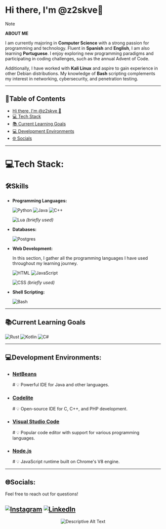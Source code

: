 # Hi there, I'm @z2skve👋

> [!NOTE] 
> **ABOUT ME**
> 
> I am currently majoring in **Computer Science** with a strong passion for programming and technology. Fluent in **Spanish** and **English**, I am also learning **Portuguese**. I enjoy exploring new programming paradigms and participating in coding challenges, such as the annual Advent of Code.
>
> Additionally, I have worked with **Kali Linux** and aspire to gain experience in other Debian distributions. My knowledge of **Bash** scripting complements my interest in networking, cybersecurity, and penetration testing.

---

## 📖Table of Contents

- [Hi there, I'm @z2skve 👋](#hi-there-im-z2skve)
- [💻 Tech Stack](#tech-stack)
- [📚 Current Learning Goals](#current-learning-goals)
- [💻 Development Environments](#development-environments)
- [🌐 Socials](#socials)

---

# 💻Tech Stack:
## 🛠️Skills
- **Programming Languages:**
  
  ![Python](https://img.shields.io/badge/python-%233776AB.svg?style=for-the-badge&logo=python&logoColor=ffdd54)
  ![Java](https://img.shields.io/badge/java-%23F89820.svg?style=for-the-badge&logo=openjdk&logoColor=white)
  ![C++](https://img.shields.io/badge/c++-%2300599C.svg?style=for-the-badge&logo=c%2B%2B&logoColor=white)
  
  ![Lua](https://img.shields.io/badge/lua-%232C2D72.svg?style=for-the-badge&logo=lua&logoColor=white) *(briefly used)*

- **Databases:**
  
  ![Postgres](https://img.shields.io/badge/postgres-%23316192.svg?style=for-the-badge&logo=postgresql&logoColor=white)
  
- **Web Development:**

  In this section, I gather all the programming languages I have used throughout my learning journey.
  
  ![HTML](https://img.shields.io/badge/html5-%23E34F26.svg?style=for-the-badge&logo=html5&logoColor=white)
  ![JavaScript](https://img.shields.io/badge/JavaScript-%23F7DF1E.svg?style=for-the-badge&logo=javascript&logoColor=black)
  
  ![CSS](https://img.shields.io/badge/css3-%231572B6.svg?style=for-the-badge&logo=css3&logoColor=white) *(briefly used)*
  
- **Shell Scripting:**
  
    ![Bash](https://img.shields.io/badge/bash-%234EAA25.svg?style=for-the-badge&logo=gnu-bash&logoColor=white)   

---

## 📚Current Learning Goals
  ![Rust](https://img.shields.io/badge/rust-%23000000.svg?style=for-the-badge&logo=rust&logoColor=white) ![Kotlin](https://img.shields.io/badge/kotlin-%237F52FF.svg?style=for-the-badge&logo=kotlin&logoColor=white) ![C#](https://img.shields.io/badge/C%23-%23239120.svg?style=for-the-badge&logo=c-sharp&logoColor=white)

<!-- I created this repo with GPRM -->
---

## 💻Development Environments:
- ### [NetBeans](https://netbeans.apache.org/front/main/index.htm)
    \# 💡 Powerful IDE for Java and other languages.
      
- ### [Codelite](https://codelite.org)
    \# 💡 Open-source IDE for C, C++, and PHP development.

- ### [Visual Studio Code](https://code.visualstudio.com)
    \# 💡 Popular code editor with support for various programming languages.

- ### [Node.js](https://nodejs.org)
    \# 💡 JavaScript runtime built on Chrome's V8 engine.

---

## 🌐Socials:
Feel free to reach out for questions!

[![Instagram](https://img.shields.io/badge/Instagram-%23E4405F.svg?logo=Instagram&logoColor=white)](https://instagram.com/nrn) [![LinkedIn](https://img.shields.io/badge/LinkedIn-%230077B5.svg?logo=linkedin&logoColor=white)](https://linkedin.com/in/nrn) 
---

<p align="center">
  <img src="https://external-content.duckduckgo.com/iu/?u=https%3A%2F%2Fvignette.wikia.nocookie.net%2Fanimaljam%2Fimages%2Fc%2Fc8%2FKirby_runs_around_and_then_clones_himself_because_that_is_a_normal_thing_kirby_can_do_dont_judge_him_alright.gif%2Frevision%2Flatest%3Fcb%3D20150408002345&f=1&nofb=1&ipt=d7324fe555c16c1dc6e99fcb4c904d522a9fa5a22e280e61f5ba09bc5086bf17&ipo=images" alt="Descriptive Alt Text">
</p>
